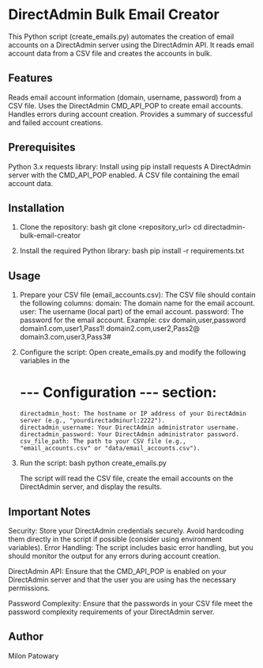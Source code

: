 # DirectAdmin Bulk Email Creator

This Python script (create_emails.py) automates the creation of email accounts on a DirectAdmin server using the DirectAdmin API. It reads email account data from a CSV file and creates the accounts in bulk.

## Features

Reads email account information (domain, username, password) from a CSV file.
Uses the DirectAdmin CMD_API_POP to create email accounts.
Handles errors during account creation.
Provides a summary of successful and failed account creations.

## Prerequisites

Python 3.x
requests library: Install using pip install requests
A DirectAdmin server with the CMD_API_POP enabled.
A CSV file containing the email account data.

## Installation

1.  Clone the repository:
    bash
    git clone <repository_url>
    cd directadmin-bulk-email-creator
    

2.  Install the required Python library:
    bash
    pip install -r requirements.txt
    

## Usage

1.  Prepare your CSV file (email_accounts.csv):
    The CSV file should contain the following columns:
        domain: The domain name for the email account.
        user: The username (local part) of the email account.
        password: The password for the email account.
    Example:
        csv
        domain,user,password
        domain1.com,user1,Pass1!
        domain2.com,user2,Pass2@
        domain3.com,user3,Pass3#
        

2.  Configure the script:
    Open create_emails.py and modify the following variables in the 
	
	# --- Configuration --- section:
        directadmin_host: The hostname or IP address of your DirectAdmin server (e.g., "yourdirectadminurl:2222").
        directadmin_username: Your DirectAdmin administrator username.
        directadmin_password: Your DirectAdmin administrator password.
        csv_file_path: The path to your CSV file (e.g., "email_accounts.csv" or "data/email_accounts.csv").

3.  Run the script:
    bash
    python create_emails.py
    

    The script will read the CSV file, create the email accounts on the DirectAdmin server, and display the results.

## Important Notes

Security: Store your DirectAdmin credentials securely. Avoid hardcoding them directly in the script if possible (consider using environment variables).
Error Handling: The script includes basic error handling, but you should monitor the output for any errors during account creation.

DirectAdmin API: Ensure that the CMD_API_POP is enabled on your DirectAdmin server and that the user you are using has the necessary permissions.

Password Complexity: Ensure that the passwords in your CSV file meet the password complexity requirements of your DirectAdmin server.


## Author

Milon Patowary